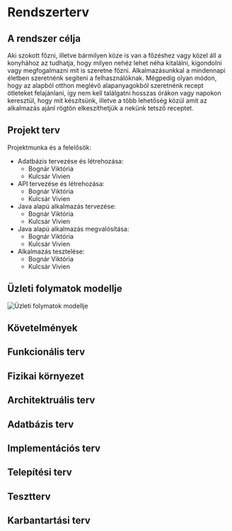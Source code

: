 ﻿# Rendszerterv

## A rendszer célja

Aki szokott főzni, illetve bármilyen köze is van a főzéshez vagy közel áll a konyhához az tudhatja, hogy milyen nehéz lehet néha kitalálni, kigondolni vagy megfogalmazni mit is szeretne főzni. 
Alkalmazásunkkal a mindennapi életben szeretnénk segíteni a felhasználóknak. 
Mégpedig olyan módon, hogy az alapból otthon meglévő alapanyagokból szeretnénk recept ötleteket felajánlani, így nem kell találgatni hosszas órákon vagy napokon keresztül, hogy mit készítsünk, illetve a több lehetőség közül amit az alkalmazás ajánl rögtön elkeszíthetjük a nekünk tetsző receptet.


## Projekt terv

Projektmunka és a felelősök:

 - Adatbázis tervezése és létrehozása:
	 - Bognár Viktória
	 - Kulcsár Vivien
 - API tervezése és létrehozása:
	 - Bognár Viktória
	 - Kulcsár Vivien
 - Java alapú alkalmazás tervezése:
	 - Bognár Viktória
	 - Kulcsár Vivien
- Java alapú alkalmazás megvalósítása:
	 - Bognár Viktória
	 - Kulcsár Vivien
- Alkalmazás tesztelése:
	- Bognár Viktória
	- Kulcsár Vivien

## Üzleti folymatok modellje

![Üzleti folymatok modellje](https://raw.githubusercontent.com/apalosaa4/ProgTech/main/Documents/Images/%C3%9Czleti_folymatok_modellje.jpg)


## Követelmények

## Funkcionális terv

## Fizikai környezet

## Architektruális terv

## Adatbázis terv

## Implementációs terv

## Telepítési terv

## Tesztterv

## Karbantartási terv

